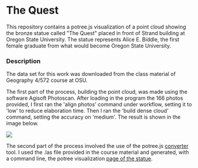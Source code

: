 # The Quest

This repository contains a potree.js visualization of a point cloud showing the bronze statue called "The Quest" placed in front of Strand building at Oregon State University. The statue represents Alice E. Biddle, the first female graduate from what would become Oregon State University.

### Description

The data set for this work was downloaded from the class material of Geography 4/572 course at OSU.

The first part of the process, building the point cloud, was made using the software Agisoft Photoscan. After loading in the program the 166 photos provided, I first ran the 'align photos' command under workflow, setting it to 'low' to reduce elaboration time. Then I ran the 'build dense cloud' command, setting the accuracy on 'medium'. The result is shown in the image below.

![](C:\Users\Giovanni\Desktop\thequest\pointcloud.jpg)



The second part of the process involved the use of the potree.js [converter](https://github.com/potree/PotreeConverter/releases/tag/1.6) tool. I used the .las file provided in the course material and generated, with a command line, the potree visualization [page of the statue](https://gsvevo.github.io/thequest/).